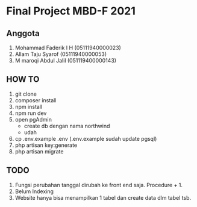 # Final Project MBD-F 2021

## Anggota

1. Mohammad Faderik I H (05111940000023)
2. Allam Taju Syarof (05111940000053)
3. M maroqi Abdul Jalil (051119400000143)

## HOW TO

1. git clone
2. composer install
3. npm install
4. npm run dev
5. open pgAdmin
    - create db dengan nama northwind
    - udah
6. cp .env.example .env (.env.example sudah update pgsql)
7. php artisan key:generate
8. php artisan migrate

## TODO
1. Fungsi perubahan tanggal dirubah ke front end saja. Procedure + 1.
2. Belum Indexing
3. Website hanya bisa menampilkan 1 tabel dan create data dlm tabel tsb.